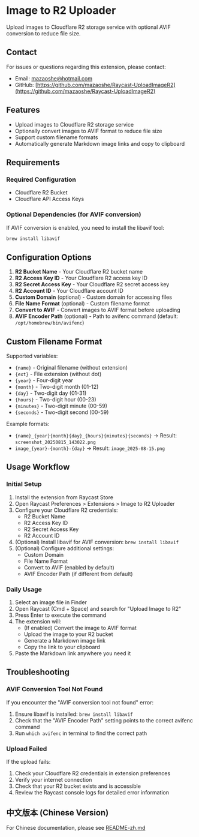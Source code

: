 # Image to R2 Uploader

Upload images to Cloudflare R2 storage service with optional AVIF conversion to reduce file size.

## Contact

For issues or questions regarding this extension, please contact:
- Email: mazaoshe@hotmail.com
- GitHub: [https://github.com/mazaoshe/Raycast-UploadImageR2](https://github.com/mazaoshe/Raycast-UploadImageR2)

## Features

- Upload images to Cloudflare R2 storage service
- Optionally convert images to AVIF format to reduce file size
- Support custom filename formats
- Automatically generate Markdown image links and copy to clipboard

## Requirements

### Required Configuration
- Cloudflare R2 Bucket
- Cloudflare API Access Keys

### Optional Dependencies (for AVIF conversion)
If AVIF conversion is enabled, you need to install the libavif tool:

```bash
brew install libavif
```

## Configuration Options

1. **R2 Bucket Name** - Your Cloudflare R2 bucket name
2. **R2 Access Key ID** - Your Cloudflare R2 access key ID
3. **R2 Secret Access Key** - Your Cloudflare R2 secret access key
4. **R2 Account ID** - Your Cloudflare account ID
5. **Custom Domain** (optional) - Custom domain for accessing files
6. **File Name Format** (optional) - Custom filename format
7. **Convert to AVIF** - Convert images to AVIF format before uploading
8. **AVIF Encoder Path** (optional) - Path to avifenc command (default: `/opt/homebrew/bin/avifenc`)

## Custom Filename Format

Supported variables:
- `{name}` - Original filename (without extension)
- `{ext}` - File extension (without dot)
- `{year}` - Four-digit year
- `{month}` - Two-digit month (01-12)
- `{day}` - Two-digit day (01-31)
- `{hours}` - Two-digit hour (00-23)
- `{minutes}` - Two-digit minute (00-59)
- `{seconds}` - Two-digit second (00-59)

Example formats:
- `{name}_{year}{month}{day}_{hours}{minutes}{seconds}` → Result: `screenshot_20250815_143022.png`
- `image_{year}-{month}-{day}` → Result: `image_2025-08-15.png`

## Usage Workflow

### Initial Setup
1. Install the extension from Raycast Store
2. Open Raycast Preferences > Extensions > Image to R2 Uploader
3. Configure your Cloudflare R2 credentials:
   - R2 Bucket Name
   - R2 Access Key ID
   - R2 Secret Access Key
   - R2 Account ID
4. (Optional) Install libavif for AVIF conversion: `brew install libavif`
5. (Optional) Configure additional settings:
   - Custom Domain
   - File Name Format
   - Convert to AVIF (enabled by default)
   - AVIF Encoder Path (if different from default)

### Daily Usage
1. Select an image file in Finder
2. Open Raycast (Cmd + Space) and search for "Upload Image to R2"
3. Press Enter to execute the command
4. The extension will:
   - (If enabled) Convert the image to AVIF format
   - Upload the image to your R2 bucket
   - Generate a Markdown image link
   - Copy the link to your clipboard
5. Paste the Markdown link anywhere you need it

## Troubleshooting

### AVIF Conversion Tool Not Found
If you encounter the "AVIF conversion tool not found" error:
1. Ensure libavif is installed: `brew install libavif`
2. Check that the "AVIF Encoder Path" setting points to the correct avifenc command
3. Run `which avifenc` in terminal to find the correct path

### Upload Failed
If the upload fails:
1. Check your Cloudflare R2 credentials in extension preferences
2. Verify your internet connection
3. Check that your R2 bucket exists and is accessible
4. Review the Raycast console logs for detailed error information

## 中文版本 (Chinese Version)

For Chinese documentation, please see [README-zh.md](README-zh.md)